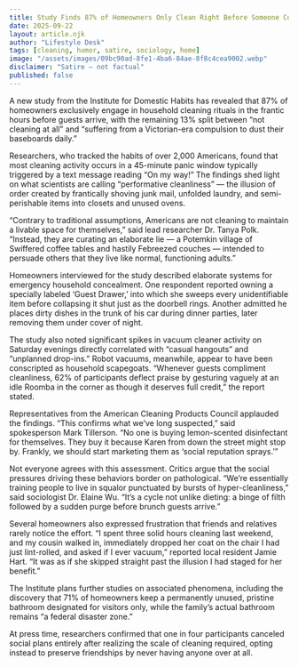 ```yaml
---
title: Study Finds 87% of Homeowners Only Clean Right Before Someone Comes Over
date: 2025-09-22
layout: article.njk
author: "Lifestyle Desk"
tags: [cleaning, humor, satire, sociology, home]
image: "/assets/images/09bc90ad-8fe1-4ba6-84ae-8f8c4cea9002.webp"
disclaimer: "Satire — not factual"
published: false
---
```


A new study from the Institute for Domestic Habits has revealed that 87% of homeowners exclusively engage in household cleaning rituals in the frantic hours before guests arrive, with the remaining 13% split between “not cleaning at all” and “suffering from a Victorian-era compulsion to dust their baseboards daily.”  

Researchers, who tracked the habits of over 2,000 Americans, found that most cleaning activity occurs in a 45-minute panic window typically triggered by a text message reading “On my way!” The findings shed light on what scientists are calling “performative cleanliness” — the illusion of order created by frantically shoving junk mail, unfolded laundry, and semi-perishable items into closets and unused ovens.  

“Contrary to traditional assumptions, Americans are not cleaning to maintain a livable space for themselves,” said lead researcher Dr. Tanya Polk. “Instead, they are curating an elaborate lie — a Potemkin village of Swiffered coffee tables and hastily Febreezed couches — intended to persuade others that they live like normal, functioning adults.”  

Homeowners interviewed for the study described elaborate systems for emergency household concealment. One respondent reported owning a specially labeled ‘Guest Drawer,’ into which she sweeps every unidentifiable item before collapsing it shut just as the doorbell rings. Another admitted he places dirty dishes in the trunk of his car during dinner parties, later removing them under cover of night.  

The study also noted significant spikes in vacuum cleaner activity on Saturday evenings directly correlated with “casual hangouts” and “unplanned drop-ins.” Robot vacuums, meanwhile, appear to have been conscripted as household scapegoats. “Whenever guests compliment cleanliness, 62% of participants deflect praise by gesturing vaguely at an idle Roomba in the corner as though it deserves full credit,” the report stated.  

Representatives from the American Cleaning Products Council applauded the findings. “This confirms what we’ve long suspected,” said spokesperson Mark Tillerson. “No one is buying lemon-scented disinfectant for themselves. They buy it because Karen from down the street might stop by. Frankly, we should start marketing them as ‘social reputation sprays.’”  

Not everyone agrees with this assessment. Critics argue that the social pressures driving these behaviors border on pathological. “We’re essentially training people to live in squalor punctuated by bursts of hyper-cleanliness,” said sociologist Dr. Elaine Wu. “It’s a cycle not unlike dieting: a binge of filth followed by a sudden purge before brunch guests arrive.”  

Several homeowners also expressed frustration that friends and relatives rarely notice the effort. “I spent three solid hours cleaning last weekend, and my cousin walked in, immediately dropped her coat on the chair I had just lint-rolled, and asked if I ever vacuum,” reported local resident Jamie Hart. “It was as if she skipped straight past the illusion I had staged for her benefit.”  

The Institute plans further studies on associated phenomena, including the discovery that 71% of homeowners keep a permanently unused, pristine bathroom designated for visitors only, while the family’s actual bathroom remains “a federal disaster zone.”  

At press time, researchers confirmed that one in four participants canceled social plans entirely after realizing the scale of cleaning required, opting instead to preserve friendships by never having anyone over at all.  